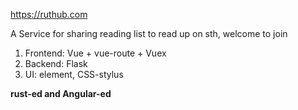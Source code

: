 
https://ruthub.com

A Service for sharing reading list to read up on sth, welcome to join 

1. Frontend: Vue + vue-route + Vuex  
2. Backend: Flask 
3. UI: element, CSS-stylus

**rust-ed and Angular-ed**
